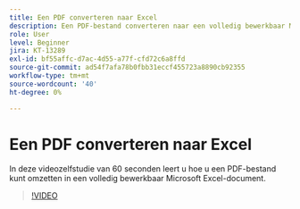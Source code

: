 ```yaml
---
title: Een PDF converteren naar Excel
description: Een PDF-bestand converteren naar een volledig bewerkbaar Microsoft Excel-document
role: User
level: Beginner
jira: KT-13289
exl-id: bf55affc-d7ac-4d55-a77f-cfd72c6a8ffd
source-git-commit: ad54f7afa78b0fbb31eccf455723a8890cb92355
workflow-type: tm+mt
source-wordcount: '40'
ht-degree: 0%

---
```


# Een PDF converteren naar Excel

In deze videozelfstudie van 60 seconden leert u hoe u een PDF-bestand kunt omzetten in een volledig bewerkbaar Microsoft Excel-document.

>[!VIDEO](https://video.tv.adobe.com/v/3409908?quality=12&learn=on&hidetitle=true)

